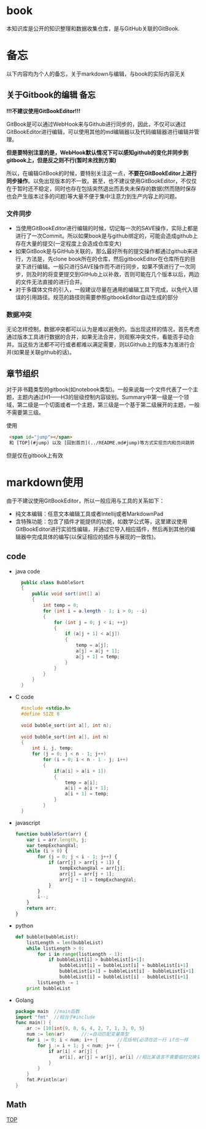 <span id="jump"></span>
# book
本知识库是公开的知识整理和数据收集仓库，是与GitHub关联的GitBook.

# 备忘

以下内容均为个人的备忘，关于markdown与编辑，与book的实际内容无关

## 关于Gitbook的编辑 备忘

**!!!不建议使用GitBookEditor!!!**

GitBook是可以通过WebHook来与Github进行同步的，因此，不仅可以通过GitBookEditor进行编辑，可以使用其他的md编辑器以及代码编辑器进行编辑并管理。

**但是要特别注意的是，WebHook默认情况下可以感知github的变化并同步到gitbook上，但是反之则不行\(暂时未找到方案\)**

所以，在编辑GitBook的时候，要特别关注这一点，**不要在GitBookEditor上进行同步操作**。以免出现版本的不一致。甚至，也不建议使用GitBookEditor，不仅仅在于暂时还不稳定，同时也存在包括突然退出而丢失未保存的数据\(然而随时保存也会产生版本过多的问题\)等大量不便于集中注意力到生产内容上的问题。

### 文件同步

* 当使用GitBookEditor进行编辑的时候，切记每一次的SAVE操作，实际上都是进行了一次Commit。所以如果book是与github绑定的，可能会造成github上存在大量的提交\(一定程度上会造成仓库变大\)
* 如果GitBook是与GitHub关联的，那么最好所有的提交操作都通过github来进行，方法是，先clone book所在的仓库，然后gitbookEditor在仓库所在的目录下进行编辑。一般只进行SAVE操作而不进行同步，如果不慎进行了一次同步，则及时的将变更提交到GitHub上以补救，否则可能在几个版本以后，两边的文件无法直接的进行合并。
* 对于多媒体文件的引入，一般建议尽量在通用的编辑工具下完成，以免代入错误的引用路径。规范的路径则需要参照gitbookEditor自动生成的部分

### 数据冲突

无论怎样控制，数据冲突都可以认为是难以避免的。当出现这样的情况，首先考虑通过版本工具进行数据的合并，如果无法合并，则观察冲突文件，看能否手动合并。当这些方法都不可行或者都难以满足需要，则以Github上的版本为准进行合并\(如果是关联github的话\)。

## 章节组织

对于非书籍类型的gitbook\(如notebook类型\)。一般来说每一个文件代表了一个主题，主题内通过H1——H3的层级控制内容级别。Summary中第一级是一个领域，第二级是一个切面或者一个主题，第三级是一个基于第二级展开的主题，一般不需要第三级。

使用
   ```html
    <span id="jump"></span>
    和 [TOP](#jump) 以及 [回到首页](../README.md#jump)等方式实现页内和页间跳转
   ```
但是仅在gitbook上有效

# markdown使用

由于不建议使用GitBookEditor，所以一般应用与工具的关系如下：

* 纯文本编辑：任意文本编辑工具或者Intellij或者MarkdownPad
* 含特殊功能：包含了插件才能提供的功能，如数学公式等，这里建议使用GitBookEditor进行实验性编辑，并通过它导入相应插件，然后再到其他的编辑器中完成具体的编写\(以保证相应的插件与展现的一致性\)。

## code

* java code
  ```java
    public class BubbleSort
    {
        public void sort(int[] a)
        {
            int temp = 0;
            for (int i = a.length - 1; i > 0; --i)
            {
                for (int j = 0; j < i; ++j)
                {
                    if (a[j + 1] < a[j])
                    {
                        temp = a[j];
                        a[j] = a[j + 1];
                        a[j + 1] = temp;
                    }
                }
            }
        }
    }
  ```
  
* C code

  ``` c
    #include <stdio.h>
    #define SIZE 8
     
    void bubble_sort(int a[], int n);
     
    void bubble_sort(int a[], int n)
    {
        int i, j, temp;
        for (j = 0; j < n - 1; j++)
            for (i = 0; i < n - 1 - j; i++)
            {
                if(a[i] > a[i + 1])
                {
                    temp = a[i];
                    a[i] = a[i + 1];
                    a[i + 1] = temp;
                }
            }
    }
  ```

* javascript
    ```javascript
    function bubbleSort(arr) {
        var i = arr.length, j;
        var tempExchangVal;
        while (i > 0) {
            for (j = 0; j < i - 1; j++) {
                if (arr[j] > arr[j + 1]) {
                    tempExchangVal = arr[j];
                    arr[j] = arr[j + 1];
                    arr[j + 1] = tempExchangVal;
                }
            }
            i--;
        }
        return arr;
    }
    ```
    
    
* python
    ```python
    def bubble(bubbleList):
        listLength = len(bubbleList)
        while listLength > 0:
            for i in range(listLength - 1):
                if bubbleList[i] > bubbleList[i+1]:
                    bubbleList[i] = bubbleList[i] + bubbleList[i+1]
                    bubbleList[i+1] = bubbleList[i] - bubbleList[i+1]
                    bubbleList[i] = bubbleList[i] - bubbleList[i+1]
            listLength -= 1
        print bubbleList
    ```
* Golang    
    ```go
    package main  //main函数
    import "fmt"  //相当于#include
    func main() {
        ar := [10]int{9, 8, 6, 4, 2, 7, 1, 3, 0, 5}
        num := len(ar)      //:=自动匹配变量类型
        for i := 0; i < num; i++ {       //花括号{必须在这一行 if也一样
            for j := i + 1; j < num; j++ {
                if ar[i] < ar[j] {
                    ar[i], ar[j] = ar[j], ar[i] //相比某语言不需要临时交换变量
                }
            }
        }
        fmt.Println(ar)
    }
    ```
## Math



[TOP](#jump)
